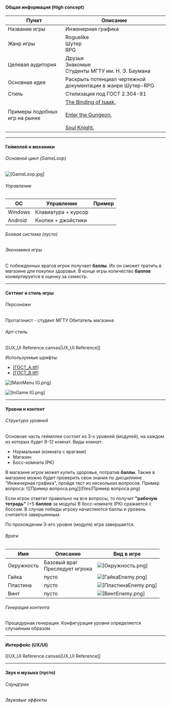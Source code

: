 
#### Общая информация (High concept)

| Пункт                         | Описание                                                                                                                                                                                                                                                                                                                                                                                                                                                                                                     |
| ----------------------------- | ------------------------------------------------------------------------------------------------------------------------------------------------------------------------------------------------------------------------------------------------------------------------------------------------------------------------------------------------------------------------------------------------------------------------------------------------------------------------------------------------------------ |
| Название игры                 | Инженерная графика                                                                                                                                                                                                                                                                                                                                                                                                                                                                                           |
| Жанр игры                     | Roguelike<br>Шутер<br>RPG                                                                                                                                                                                                                                                                                                                                                                                                                                                                                    |
| Целевая аудитория             | Друзья<br>Знакомые<br>Студенты МГТУ им. Н. Э. Баумана                                                                                                                                                                                                                                                                                                                                                                                                                                                        |
| Основная идея                 | Раскрыть потенциал чертежной документации в жанре Шутер-RPG                                                                                                                                                                                                                                                                                                                                                                                                                                                  |
| Стиль                         | Стилизация под ГОСТ 2.304-81                                                                                                                                                                                                                                                                                                                                                                                                                                                                                 |
| Примеры подобных игр на рынке | [The Binding of Isaak.](https://ru.wikipedia.org/wiki/The_Binding_of_Isaac#%D0%A1%D1%8E%D0%B6%D0%B5%D1%82) <br><br>[Enter the Gungeon.](https://ru.wikipedia.org/wiki/Enter_the_Gungeon)<br><br>[Soul Knight.](https://soul-knight.fandom.com/ru/wiki/Soul_Knight#:~:text=Soul%20Knight%20\(%D1%80%D1%83%D1%81.,%D0%98%D0%B3%D1%80%D0%B0%20%D1%81%D0%BE%D0%B7%D0%B4%D0%B0%D0%BD%D0%B0%20%D0%B2%20%D0%BF%D0%B8%D0%BA%D1%81%D0%B5%D0%BB%D1%8C%D0%BD%D0%BE%D0%B9%20%D0%B3%D1%80%D0%B0%D1%84%D0%B8%D0%BA%D0%B5.) |

---
#### Геймплей и механики
###### Основной цикл (GameLoop)

![[GameLoop.jpg]](files/GameLoop.jpg)

###### Управление

| ОС      | Управление          | Пример |
| ------- | ------------------- | ------ |
| Windows | Клавиатура + курсор |        |
| Android | Кнопки + джойстики  |        |

###### Боевая система (пусто)

###### Экономика игры
С побежденных врагов игрок получает **баллы**. Их он сможет тратить в магазине для покупки здоровья. В конце игры количество **баллов** конвертируется в оценку за семестр.

---
#### Сеттинг и стиль игры
###### Персонажи
Протагонист - студент МГТУ
Обитатель магазина
###### Арт-стиль
[[UX_UI Reference.canvas|UX_UI Reference]]

Используемые шрифты:
- [[ГОСТ_A.ttf]](files/ГОСТ_A.ttf)
- [[ГОСТ_B.ttf]](files/ГОСТ_B.ttf)

![[MainMenu IG.png]](files/MainMenu_IG.png)

![[InGame IG.png]](files/InGame_IG.png)

---
#### Уровни и контент
###### Структура уровней
Основная часть геймплея состоит из 3-х уровней (модулей), на каждом из которых будет 8-12 комнат. 
Виды комнат:
- Нормальная (комната с врагами)
- Магазин
- Босс-комната (РК)

В магазине игрок может купить здоровье, потратив **баллы**. Также в магазине можно будет проверить свои знания по дисциплине "Инженерная графика", пройдя тест из нескольких вопросов. 
Пример вопроса:
![[Пример вопроса.png]](files/Пример вопроса.png)

Если игрок ответит правильно на все вопросы, то получит **"рабочую тетрадь"** (+5 **баллов** за модуль)
В босс-комнате (РК) сражается с боссом. В случае победы игроку начисляются баллы и уровень считается завершенным.

По прохождении 3-его уровня (модуля) игра завершается. 
###### Враги

| Имя        | Описание                          | Вид в игре             |
| ---------- | --------------------------------- | ---------------------- |
| Окружность | Базовый враг<br>Преследует игрока | ![[Окружность.png]](files/Окружность.png)    |
| Гайка      | пусто                             | ![[ГайкаEnemy.png]](files/ГайкаEnemy.png)    |
| Пластина   | пусто                             | ![[ПластинаEnemy.png]](files/ПластинаEnemy.png) |
| Винт       | пусто                             | ![[ВинтEnemy.png]](files/ВинтEnemy.png)     |

###### Генерация контента
Процедурная генерация.
Конфигурация уровня определяется случайным образом.

---
#### Интерфейс (UX/UI)
[[UX_UI Reference.canvas|UX_UI Reference]]

---
#### Звук и музыка (пусто)
###### Саундтрек

###### Звуковые эффекты
